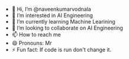 - 👋 Hi, I’m @naveenkumarvodnala
- 👀 I’m interested in AI Engineering
- 🌱 I’m currently learning Machine Learining
- 💞️ I’m looking to collaborate on AI Engineering 
- 📫 How to reach me 
- 😄 Pronouns: Mr
- ⚡ Fun fact: If code is run don't change it.

<!---
naveenkumarvodnala/naveenkumarvodnala is a ✨ special ✨ repository because its `README.md` (this file) appears on your GitHub profile.
You can click the Preview link to take a look at your changes.
--->
